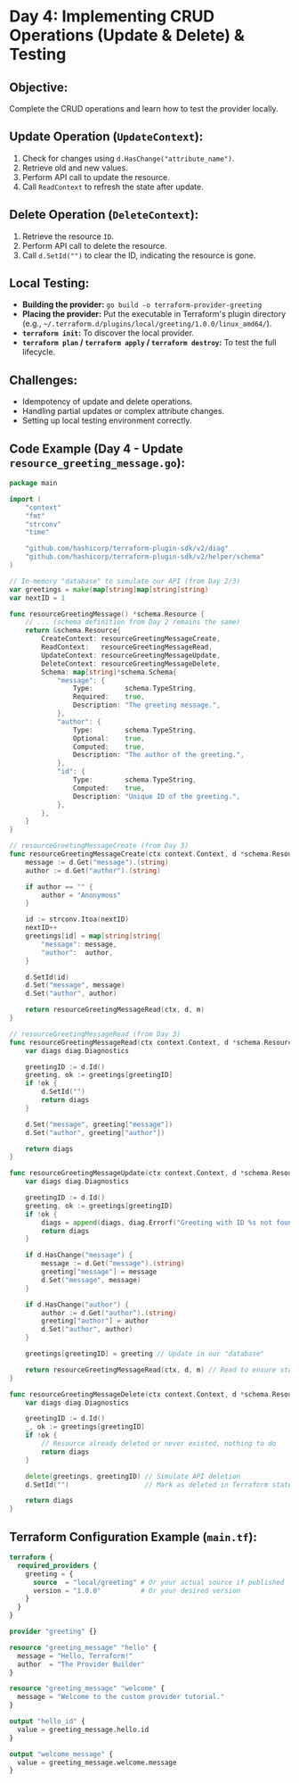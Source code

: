 # **Day 4: Implementing CRUD Operations (Update & Delete) & Testing**

## **Objective:** 
Complete the CRUD operations and learn how to test the provider locally.

## **Update Operation (`UpdateContext`):**
1.  Check for changes using `d.HasChange("attribute_name")`.
2.  Retrieve old and new values.
3.  Perform API call to update the resource.
4.  Call `ReadContext` to refresh the state after update.

## **Delete Operation (`DeleteContext`):**
1.  Retrieve the resource `ID`.
2.  Perform API call to delete the resource.
3.  Call `d.SetId("")` to clear the ID, indicating the resource is gone.

## **Local Testing:**

* **Building the provider:** `go build -o terraform-provider-greeting`
* **Placing the provider:** Put the executable in Terraform's plugin directory (e.g., `~/.terraform.d/plugins/local/greeting/1.0.0/linux_amd64/`).
* **`terraform init`:** To discover the local provider.
* **`terraform plan` / `terraform apply` / `terraform destroy`:** To test the full lifecycle.

## **Challenges:**
* Idempotency of update and delete operations.
* Handling partial updates or complex attribute changes.
* Setting up local testing environment correctly.

## **Code Example (Day 4 - Update `resource_greeting_message.go`):**

```go
package main

import (
	"context"
	"fmt"
	"strconv"
	"time"

	"github.com/hashicorp/terraform-plugin-sdk/v2/diag"
	"github.com/hashicorp/terraform-plugin-sdk/v2/helper/schema"
)

// In-memory "database" to simulate our API (from Day 2/3)
var greetings = make(map[string]map[string]string)
var nextID = 1

func resourceGreetingMessage() *schema.Resource {
	// ... (schema definition from Day 2 remains the same)
	return &schema.Resource{
		CreateContext: resourceGreetingMessageCreate,
		ReadContext:   resourceGreetingMessageRead,
		UpdateContext: resourceGreetingMessageUpdate,
		DeleteContext: resourceGreetingMessageDelete,
		Schema: map[string]*schema.Schema{
			"message": {
				Type:        schema.TypeString,
				Required:    true,
				Description: "The greeting message.",
			},
			"author": {
				Type:        schema.TypeString,
				Optional:    true,
				Computed:    true,
				Description: "The author of the greeting.",
			},
			"id": {
				Type:        schema.TypeString,
				Computed:    true,
				Description: "Unique ID of the greeting.",
			},
		},
	}
}

// resourceGreetingMessageCreate (from Day 3)
func resourceGreetingMessageCreate(ctx context.Context, d *schema.ResourceData, m interface{}) diag.Diagnostics {
	message := d.Get("message").(string)
	author := d.Get("author").(string)

	if author == "" {
		author = "Anonymous"
	}

	id := strconv.Itoa(nextID)
	nextID++
	greetings[id] = map[string]string{
		"message": message,
		"author":  author,
	}

	d.SetId(id)
	d.Set("message", message)
	d.Set("author", author)

	return resourceGreetingMessageRead(ctx, d, m)
}

// resourceGreetingMessageRead (from Day 3)
func resourceGreetingMessageRead(ctx context.Context, d *schema.ResourceData, m interface{}) diag.Diagnostics {
	var diags diag.Diagnostics

	greetingID := d.Id()
	greeting, ok := greetings[greetingID]
	if !ok {
		d.SetId("")
		return diags
	}

	d.Set("message", greeting["message"])
	d.Set("author", greeting["author"])

	return diags
}

func resourceGreetingMessageUpdate(ctx context.Context, d *schema.ResourceData, m interface{}) diag.Diagnostics {
	var diags diag.Diagnostics

	greetingID := d.Id()
	greeting, ok := greetings[greetingID]
	if !ok {
		diags = append(diags, diag.Errorf("Greeting with ID %s not found for update", greetingID)...)
		return diags
	}

	if d.HasChange("message") {
		message := d.Get("message").(string)
		greeting["message"] = message
		d.Set("message", message)
	}

	if d.HasChange("author") {
		author := d.Get("author").(string)
		greeting["author"] = author
		d.Set("author", author)
	}

	greetings[greetingID] = greeting // Update in our "database"

	return resourceGreetingMessageRead(ctx, d, m) // Read to ensure state is consistent
}

func resourceGreetingMessageDelete(ctx context.Context, d *schema.ResourceData, m interface{}) diag.Diagnostics {
	var diags diag.Diagnostics

	greetingID := d.Id()
	_, ok := greetings[greetingID]
	if !ok {
		// Resource already deleted or never existed, nothing to do
		return diags
	}

	delete(greetings, greetingID) // Simulate API deletion
	d.SetId("")                   // Mark as deleted in Terraform state

	return diags
}

```

## **Terraform Configuration Example (`main.tf`):**

```terraform
terraform {
  required_providers {
    greeting = {
      source  = "local/greeting" # Or your actual source if published
      version = "1.0.0"          # Or your desired version
    }
  }
}

provider "greeting" {}

resource "greeting_message" "hello" {
  message = "Hello, Terraform!"
  author  = "The Provider Builder"
}

resource "greeting_message" "welcome" {
  message = "Welcome to the custom provider tutorial."
}

output "hello_id" {
  value = greeting_message.hello.id
}

output "welcome_message" {
  value = greeting_message.welcome.message
}
```

